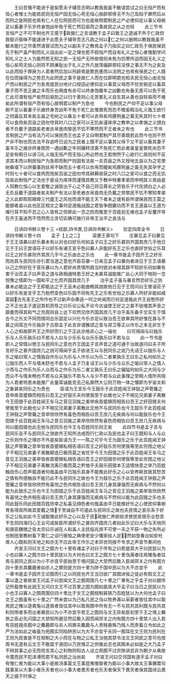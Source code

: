 <!-- { "loadSidebar": true } -->
　　王曰吾惛不能进于是矣愿夫子辅吾志明以教我我虽不敏请尝试之曰无恒产而有恒心者惟士为能若民则无恒产因无恒心苟无恒心放辟邪侈无不为己及陷于罪然后从而刑之是罔民也焉有仁人在位罔民而可为也是故明君制民之产必使仰足以事父母俯足以畜妻子乐岁终身饱凶年免于死亡然后驱而之善故民之从之也轻
　　此三节书言恒产之不可不制也齐王感于政施仁之言请教于孟子曰致王之道诚不外于仁政但我智识昏昩不能遽进于此愿夫子辅导吾志凡政之何以仁之何以施明以教我我虽不敏未能行之尽善然请甞试而为之以副夫子之教焉孟子乃指实之曰仁政先于保民保民先于制产盖产制而礼义自出此一定之理也若不假恒产而自有礼义之恒心者惟勤学问知礼义之士人为能然若无知之民一无恒产无所依借则未免为饥寒所迫而因无礼义之恒心矣苟无恒心则将不顾亷耻出于礼义之外凡放荡偏辟邪枉淫侈之事无不为之矣及以此而陷于罪戾为人君者然后加以刑辟焉是欺民愚而以法罔之也焉有保民之仁人既在位而操得为之势忍为此罔民之事乎是故仁人而在位即明君也知夫民无恒心由无恒产而以制民之产为急焉度民分地计口授田必使仰足以事其父母而不忧贫俯足以畜其妻子而不苦乏嵗之丰而乐也用度有余可以终身饱暖年之凶歉也有备无患可以免于死亡此可谓有恒产矣然后驱防之以归于善则心无苦累礼义自生其从善也自轻易而不难矣此所谓有恒产而有恒心故明君以制产为急也
　　今也制民之产仰不足以事父母俯不足以畜妻子乐嵗终身苦凶年不免于死亡此惟救死而恐不赡奚暇治礼义哉王欲行之则盍反其本矣五亩之宅树之以桑五十者可以衣帛矣鸡豚狗彘之畜无失其时七十者可以食肉矣百亩之田勿夺其时八口之家可以无饥矣谨庠序之教申之以孝悌之义颁白者不负戴于道路矣老者衣帛食肉黎民不饥不寒然而不王者未之有也
　　此三节书言制民之产当有法乃可以保民而王也孟子又曰明君制产其尽善既若此而今也则不然产非不制也而古法不存追呼日迫为之民者上既不足以事其父母下又不足以畜其妻子虽丰乐之嵗亦终身困苦一遇凶歉之年则辗转流离不免死亡若此者虽皇皇救死尚恐不足安有暇日以讲习礼义哉无恒产而无恒心所必然也王若恻然于心欲行仁政则何不反求其本而以制民恒产为急耶而制产则固有法矣一夫百亩之外又授地五亩以为之宅使树桑墙下以供蚕事则丝帛不缺而五十者可以衣帛而暖矣鸡豚狗彘之畜无失其孕字之时则七十者可以食肉而饱矣百亩之田勿夺其耕耨收获之时八口之家可以食之而无饥馁矣此制恒产之法也于是设为庠序而谨愼其教又于教中特重孝弟而申明其义焉由是人知教化恒心以生爱敬之诚皆出于心之不自己将见尊长之劳皆乐于代任颁白之人必无负且戴于道路者矣夫制产有法以至老者衣帛食肉无负戴之劳黎民不饥不寒知孝弟之义此即熙熙皥皥三代盛王之风也而谓不能王天下者未之或有臣所谓保民而王莫之能御者盖以此也区区桓文之事何足道哉战国之君皆争图霸功而不言王道盖以王道为难行耳不知不忍之心人皆有之但即此一念之防而推恩于百姓初无难也孟子反覆开导在齐王虽迷而不悟然而立言切实确可施行非帝王治平之良法与








　　日讲四书觧义卷十三
<经部,四书类,日讲四书解义>
　　钦定四库全书
　　日讲四书解义卷十四
　　孟子【上之二】
　　梁惠王章句下
　　庄暴见孟子曰暴见于王王语暴以好乐暴未有以对也曰好乐何如孟子曰王之好乐甚则齐国其庶几乎他日见于王曰王尝语荘子以好乐有诸王变乎色曰寡人非能好先王之乐也直好世俗之乐耳曰王之好乐甚则齐其庶几乎今之乐由古之乐也
　　此一章书是孟子因齐王之好乐而劝其与民同乐亦引君当道之意也齐臣荘暴一日来见孟子曰暴向者进见于王王语暴以己之所好在于音乐暴以为人君好尚贵慎所趋当时欲对未得其辞不知好乐何如果有害于治否孟子曰声音之道与政相通特患王好之未甚耳诚能推广此心大同于物则一念悦豫之情即为一国和平之化而齐国其庶几于
　　治乎孟子虽与暴言然恐好乐之防暴未必能达之于王即能达之于王且未必能曲畅其説故他日见于王而问曰王曽语荘子以好乐有是言乎王乃勃然变色曰乐固不同有先王之乐有世俗之乐寡人所好非能如咸英韶古先圣王之所作也不过新声杂奏适一时之听闻而已何足道哉此齐王自慙所好之不正也孟子遂迎其机而导之曰乐论公私不论今古诚使王好之之甚不徒嗜其声音之靡曼而得其和气之充周则自上达下欢然交欣齐国其庶几于治乎盖乐备乎文实生于情古今之乐文不同而情同古乐固足以兴化今乐亦足以致治吾王欲审其所好惟在甚与不甚之间耳岂今乐独异于古耶孟子此言非谓雅颂之音与郑卫等正以作乐之本无非生于人心之和故即齐王之所好而引之于正此亦格非心之一端也
　　曰可得闻与曰独乐乐与人乐乐孰乐曰不若与人曰与少乐乐与众乐乐孰乐曰不若与众
　　此一节书是即人之常情以啓王与民同乐之意也齐王因孟子言声音之道可通于治故遂问曰夫子所言好乐之甚齐国庶几之説可得闻乎孟子欲进王以与民同乐之説乃先诘王以独乐与人乐之喻曰常人之情独自作乐以为乐与人作乐以为乐二者果孰乐王曰乐之私何如乐之公独乐而人不与情未舒也不若与人孟子乃复诘王以与少乐与众乐之喻曰常人之情人少而与之作乐为乐人众而与之作乐为乐二者又孰乐王曰乐之偏隘何如乐之大同与少而众不与情未畅也不若与众夫独乐不若与人与少不若与众此事理之至眀人情所共晓为人君者特患未能推广此量耳诚能克去己私廓然大公则万物一体之懐即为宇宙太和之象甚矣同乐之为贵也
　　臣请为王言乐今王鼓乐于此百姓闻王钟鼔之声管籥之音举疾首蹙頞而相告曰吾王之好鼓乐夫何使我至于此极也父子不相见兄弟妻子离散今王田猎于此百姓闻王车马之音见羽旄之美举疾首蹙頞而相告曰吾王之好田猎夫何使我至于此极也父子不相见兄弟妻子离散此无他不与民同乐也今王鼓乐于此百姓闻王钟鼓之声管籥之音举欣欣然有喜色而相告曰吾王庶几无疾病与何以能鼔乐也今王田猎于此百姓闻王车马之音见羽旄之美举欣欣然有喜色而相告曰吾王庶几无疾病与何以能田猎也此无他与民同乐也今王与百姓同乐则王矣
　　此四节书是孟子言与民同乐及不与民同乐之效欲齐王知所法戒而行仁政以及民也孟子曰王既知与人与众之乐则作乐之理亦不外是矣臣请为王一一陈之可乎今王为鼓乐之乐于此百姓闻王钟鼓之声管籥之音举皆疾首蹙頞私相告语曰吾王之好鼔乐奈何使我等至此穷困之地父子不相见兄弟妻子离散颠连已极而莫之省忧乎今王为田猎之乐于此百姓闻王车马之音见王羽旄之美举皆疾首蹙頞私相告语曰吾王之好田猎奈何使我等至此穷困之地父子不相见兄弟妻子离散流离已极而莫之矜恤乎夫鼓乐田猎本王适情快意之举乃百姓触目伤心怨声载道者何哉盖由平日独乐其身不能推此好乐之心以安养斯民故其愁苦之情有所感触自不能已此不与民同乐之故也今王为鼓乐之乐于此百姓闻王钟鼓之声管籥之音举皆欣欣然有喜悦之色共相告语曰吾王庶几身其康强而无疾病与不然何以能为此鼓乐之乐也今王为田猎之乐于此百姓闻王车马之音见王羽旄之美举皆欣欣然有喜悦之色共相告语曰吾王庶几身其康强而无疾病与不然何以能为此田猎之乐也夫同此鼓乐同此田猎百姓欣幸之私喜见顔色者何哉盖由平日能推好乐之心使民仰事俯育各得其所故其爱戴之情于至诚自不可遏此与民同乐之故也夫民情之哀乐系于好乐之公私如此今王诚能推此好乐之心以及于民政施仁养欲给求使民安居乐业愁苦不生则四海归心王业可成矣臣所谓好乐之甚则齐国庶几者如此乐记曰大乐与天地同和唐臣魏徴之告太宗曰乐诚在人和盖人主抚临兆庶不可使一夫之不获一物之失所必也制田里教树畜下寛仁之诏行赈恤之典使老安少懐家给人足然如登春台如安衽席人心既和则天地之和亦无不应此帝王作乐之本异世同揆不专求之声音节奏间也
　　齐宣王问曰文王之囿方七十里有诸孟子对曰于传有之曰若是其大乎曰民犹以为小也曰寡人之囿方四十里民犹以为大何也曰文王之囿方七十里刍荛者往焉雉兔者往焉与民同之民以为小不亦宜乎臣始至于境问国之大禁然后敢入臣闻郊关之内有囿方四十里杀其麋鹿者如杀人之罪则是方四十里为阱于国中民以为大不亦宜乎
　　此一章书是孟子因齐王论囿而引之以同民也齐王当日欲广其囿谀佞之徒必有假文王之事以逢之者故宣王问孟子曰尝闻文王之囿周围凡七十里之广果有之乎孟子对曰据传记所载曽有此説王又问曰文王不过百里之国为囿如是其大乎孟子曰当日之民犹以为小也王曰寡人之囿周围仅四十里比于文王之囿规制甚狭乃百姓犹以为大何也孟子曰文王之囿虽有七十里之广然未尝以为己私凡民之刍以牧养荛以采薪者皆往其中以取焉民之雉以逐禽兔以逐兽者皆往其中以取焉囿中所有无一不与民共其利既与民共其利则用者多而出者寡民以为小不亦宜乎若王之囿则与文王异矣臣初至于王之境上羇旅之臣必先问国之大禁知所避忌然后敢入因而闻郊关之内有囿方四十里禁人出入若有百姓擅杀囿中之麋鹿即与杀人同罪夫麋鹿与人贵贱悬殊乃贱人而贵畜立令如此之严为法如此之峻虽为苑囿实同陷阱民以为大不亦宜乎夫同一囿耳在文王则为民利在王则为民害是不在规制之大小而在与物之公私王当弛其禁令法文王同民之意可也按周书无逸有云文王不敢盘于游田以万民惟正之供推此志也其囿未必如是之大乃孟子不辨其事之必无而但言其心之利物则知古人设立苑囿不过农隙讲武非为朝夕从禽故令寛而民不犯泽溥而君不私同民之治尚矣
　　齐宣王问曰交邻国有道乎孟子对曰有惟仁者为能以大事小是故汤事葛文王事昆夷惟智者为能以小事大故太王事獯鬻句践事吴以大事小者乐天者也以小事大者畏天者也乐天者保天下畏天者保其国诗云畏天之威于时保之
